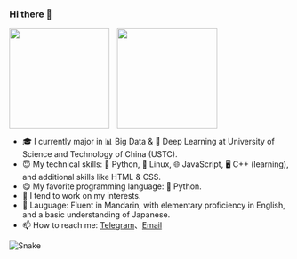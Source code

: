 ### Hi there 👋

<img height=180 align="center" src="https://github-readme-stats.vercel.app/api?username=windshadow233&include_all_commits=true&count_private=true&show_icons=true&theme=tokyonight" />&emsp;<img height=180 align="center" src="https://github-readme-stats.vercel.app/api/top-langs/?username=windshadow233&layout=compact&theme=tokyonight" />

- 🎓 I currently major in 📊 Big Data & 🤖 Deep Learning at University of Science and Technology of China (USTC).
- 😇 My technical skills: 🐍 Python, 🐧 Linux, 🌐 JavaScript, 🖥️ C++ (learning), and additional skills like HTML & CSS.
- 😋 My favorite programming language: 🐍 Python.
- 🔭 I tend to work on my interests.
- 💬 Lauguage: Fluent in Mandarin, with elementary proficiency in English, and a basic understanding of Japanese.
- 📫 How to reach me: [Telegram](https://t.me/windshadow233)、[Email](mailto:fyz23333@gmail.com)

![Snake](https://gist.githubusercontent.com/windshadow233/49c7e88f47a921045ef17baee55e1f05/raw/45032b6f5f1a2a0a1f56c3af4c4814175997ac0c/github-snake.svg)
